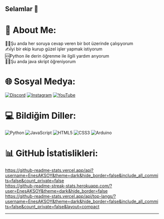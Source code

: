 ## Selamlar 👋

# 💫 About Me:
👨‍💻Şu anda her soruya cevap veren bir bot üzerinde çalışıyorum<br>✍İyi bir ekip kurup güzel işler yapmak istiyorum<br>🆘Python ile derin öğrenme ile ilgili yardım arıyorum<br>👨‍🎓Şu anda java skript öğreniyorum


# 🌐 Sosyal Medya:
[![Discord](https://img.shields.io/badge/Discord-%237289DA.svg?logo=discord&logoColor=white)](https://discord.gg/https://discord.gg/uXjfKUJXs7) [![Instagram](https://img.shields.io/badge/Instagram-%23E4405F.svg?logo=Instagram&logoColor=white)](https://instagram.com/1yazilim.exe1) [![YouTube](https://img.shields.io/badge/YouTube-%23FF0000.svg?logo=YouTube&logoColor=white)](https://youtube.com/@yoskatechnology) 

# 💻 Bildiğim Diller:
![Python](https://img.shields.io/badge/python-3670A0?style=for-the-badge&logo=python&logoColor=ffdd54) ![JavaScript](https://img.shields.io/badge/javascript-%23323330.svg?style=for-the-badge&logo=javascript&logoColor=%23F7DF1E) ![HTML5](https://img.shields.io/badge/html5-%23E34F26.svg?style=for-the-badge&logo=html5&logoColor=white) ![CSS3](https://img.shields.io/badge/css3-%231572B6.svg?style=for-the-badge&logo=css3&logoColor=white) ![Arduino](https://img.shields.io/badge/-Arduino-00979D?style=for-the-badge&logo=Arduino&logoColor=white)
# 📊 GitHub İstatislikleri:
https://github-readme-stats.vercel.app/api?username=EnesAKSOY&theme=dark&hide_border=false&include_all_commits=false&count_private=false<br/>
https://github-readme-streak-stats.herokuapp.com/?user=EnesAKSOY&theme=dark&hide_border=false<br/>
https://github-readme-stats.vercel.app/api/top-langs/?username=EnesAKSOY&theme=dark&hide_border=false&include_all_commits=false&count_private=false&layout=compact

---

